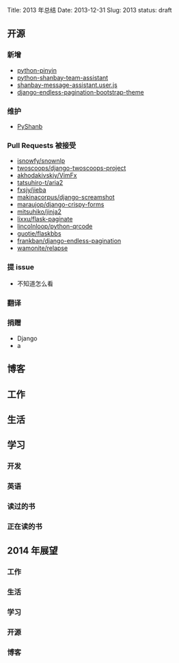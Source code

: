 Title: 2013 年总结
Date: 2013-12-31
Slug: 2013
status: draft

## 开源

### 新增
* [python-pinyin](https://github.com/mozillazg/python-pinyin)
* [python-shanbay-team-assistant](https://github.com/mozillazg/python-shanbay-team-assistant)
* [shanbay-message-assistant.user.js](https://github.com/mozillazg/shanbay-message-assistant.user.js)
* [django-endless-pagination-bootstrap-theme](https://github.com/mozillazg/django-endless-pagination-bootstrap-theme)

### 维护
* [PyShanb](https://github.com/mozillazg/PyShanb)

### Pull Requests 被接受
* [isnowfy/snownlp](https://github.com/isnowfy/snownlp/commits?author=mozillazg)
* [twoscoops/django-twoscoops-project](https://github.com/twoscoops/django-twoscoops-project/commits?author=mozillazg)
* [akhodakivskiy/VimFx](https://github.com/akhodakivskiy/VimFx/commits?author=mozillazg)
* [tatsuhiro-t/aria2](https://github.com/tatsuhiro-t/aria2/commits?author=mozillazg)
* [fxsjy/jieba](https://github.com/fxsjy/jieba/commits?author=mozillazg)
* [makinacorpus/django-screamshot](https://github.com/makinacorpus/django-screamshot/commits?author=mozillazg)
* [maraujop/django-crispy-forms](https://github.com/maraujop/django-crispy-forms/commits?author=mozillazg)
* [mitsuhiko/jinja2](https://github.com/mitsuhiko/jinja2/commits?author=mozillazg)
* [lixxu/flask-paginate](https://github.com/lixxu/flask-paginate/commits?author=mozillazg)
* [lincolnloop/python-qrcode](https://github.com/lincolnloop/python-qrcode/commits?author=mozillazg)
* [guotie/flaskbbs](https://github.com/guotie/flaskbbs/commits?author=mozillazg)
* [frankban/django-endless-pagination](https://github.com/frankban/django-endless-pagination/commits?author=mozillazg)
* [wamonite/relapse](https://github.com/wamonite/relapse/commits?author=mozillazg)

### 提 issue
* 不知道怎么看

### 翻译

### 捐赠
* Django
* a

## 博客

## 工作

## 生活

## 学习

### 开发

### 英语

### 读过的书

### 正在读的书



## 2014 年展望

### 工作

### 生活

### 学习

### 开源

### 博客
